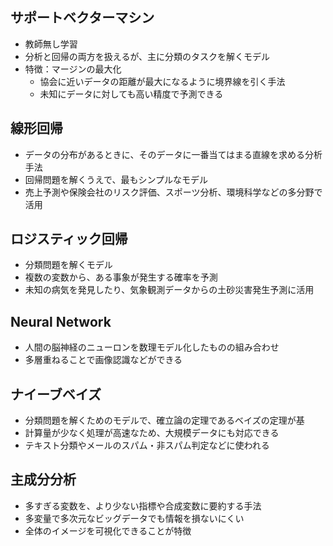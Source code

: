 ## サポートベクターマシン
- 教師無し学習
- 分析と回帰の両方を扱えるが、主に分類のタスクを解くモデル
- 特徴：マージンの最大化
  - 協会に近いデータの距離が最大になるように境界線を引く手法
  - 未知にデータに対しても高い精度で予測できる

## 線形回帰
- データの分布があるときに、そのデータに一番当てはまる直線を求める分析手法
- 回帰問題を解くうえで、最もシンプルなモデル
- 売上予測や保険会社のリスク評価、スポーツ分析、環境科学などの多分野で活用

## ロジスティック回帰
- 分類問題を解くモデル
- 複数の変数から、ある事象が発生する確率を予測
- 未知の病気を発見したり、気象観測データからの土砂災害発生予測に活用

## Neural Network
- 人間の脳神経のニューロンを数理モデル化したものの組み合わせ
- 多層重ねることで画像認識などができる

## ナイーブベイズ
- 分類問題を解くためのモデルで、確立論の定理であるベイズの定理が基
- 計算量が少なく処理が高速なため、大規模データにも対応できる
- テキスト分類やメールのスパム・非スパム判定などに使われる

## 主成分分析
- 多すぎる変数を、より少ない指標や合成変数に要約する手法
- 多変量で多次元なビッグデータでも情報を損ないにくい
- 全体のイメージを可視化できることが特徴


